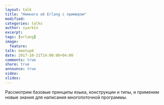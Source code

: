 ```yaml
---
layout: talk
title: "Немного об Erlang с примером"
modified:
categories: talks
author: syarkin
excerpt:
tags: [erlang]
image:
  feature:
talk: meetup6
date: 2017-10-21T14:00:00+04:00
comments: true
share: true
announce: true
video:
slides: 
---
```


Рассмотрим базовые принципы языка, конструкции и типы, и применим новые знания для написания многопоточной программы.
